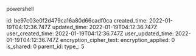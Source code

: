 powershell

id: be97c03e0f2d479ca16a80d66cadf0ca
created_time: 2022-01-19T04:12:36.747Z
updated_time: 2022-01-19T04:12:36.747Z
user_created_time: 2022-01-19T04:12:36.747Z
user_updated_time: 2022-01-19T04:12:36.747Z
encryption_cipher_text: 
encryption_applied: 0
is_shared: 0
parent_id: 
type_: 5